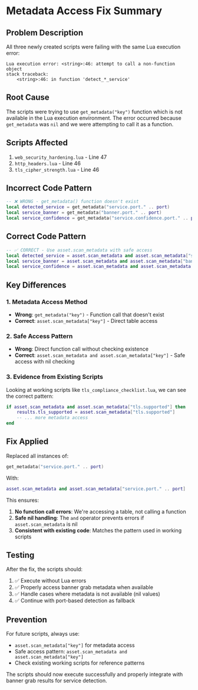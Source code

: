 # Metadata Access Fix Summary

## Problem Description
All three newly created scripts were failing with the same Lua execution error:
```
Lua execution error: <string>:46: attempt to call a non-function object
stack traceback:
	<string>:46: in function 'detect_*_service'
```

## Root Cause
The scripts were trying to use `get_metadata("key")` function which is not available in the Lua execution environment. The error occurred because `get_metadata` was `nil` and we were attempting to call it as a function.

## Scripts Affected
1. `web_security_hardening.lua` - Line 47
2. `http_headers.lua` - Line 46  
3. `tls_cipher_strength.lua` - Line 46

## Incorrect Code Pattern
```lua
-- ❌ WRONG - get_metadata() function doesn't exist
local detected_service = get_metadata("service.port." .. port)
local service_banner = get_metadata("banner.port." .. port)
local service_confidence = get_metadata("service.confidence.port." .. port)
```

## Correct Code Pattern
```lua
-- ✅ CORRECT - Use asset.scan_metadata with safe access
local detected_service = asset.scan_metadata and asset.scan_metadata["service.port." .. port]
local service_banner = asset.scan_metadata and asset.scan_metadata["banner.port." .. port]
local service_confidence = asset.scan_metadata and asset.scan_metadata["service.confidence.port." .. port]
```

## Key Differences

### 1. Metadata Access Method
- **Wrong**: `get_metadata("key")` - Function call that doesn't exist
- **Correct**: `asset.scan_metadata["key"]` - Direct table access

### 2. Safe Access Pattern  
- **Wrong**: Direct function call without checking existence
- **Correct**: `asset.scan_metadata and asset.scan_metadata["key"]` - Safe access with nil checking

### 3. Evidence from Existing Scripts
Looking at working scripts like `tls_compliance_checklist.lua`, we can see the correct pattern:
```lua
if asset.scan_metadata and asset.scan_metadata["tls.supported"] then
    results.tls_supported = asset.scan_metadata["tls.supported"]
    -- ... more metadata access
end
```

## Fix Applied
Replaced all instances of:
```lua
get_metadata("service.port." .. port)
```

With:
```lua
asset.scan_metadata and asset.scan_metadata["service.port." .. port]
```

This ensures:
1. **No function call errors**: We're accessing a table, not calling a function
2. **Safe nil handling**: The `and` operator prevents errors if `asset.scan_metadata` is nil
3. **Consistent with existing code**: Matches the pattern used in working scripts

## Testing
After the fix, the scripts should:
1. ✅ Execute without Lua errors
2. ✅ Properly access banner grab metadata when available
3. ✅ Handle cases where metadata is not available (nil values)
4. ✅ Continue with port-based detection as fallback

## Prevention
For future scripts, always use:
- `asset.scan_metadata["key"]` for metadata access
- Safe access pattern: `asset.scan_metadata and asset.scan_metadata["key"]`
- Check existing working scripts for reference patterns

The scripts should now execute successfully and properly integrate with banner grab results for service detection.

